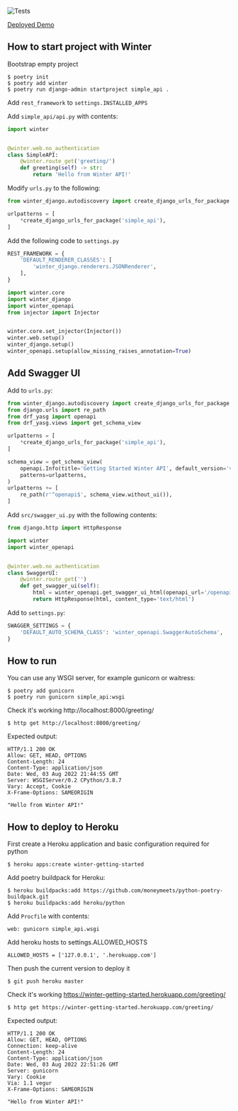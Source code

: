 ![Tests](https://github.com/WinterFramework/winter-getting-started/actions/workflows/test.yml/badge.svg?event=push)

[Deployed Demo](https://getting-started.winter-framework.org/)

How to start project with Winter
--------------------------------
Bootstrap empty project
```shell
$ poetry init
$ poetry add winter
$ poetry run django-admin startproject simple_api .
```

Add `rest_framework` to `settings.INSTALLED_APPS`

Add `simple_api/api.py` with contents:
```python
import winter


@winter.web.no_authentication
class SimpleAPI:
    @winter.route_get('greeting/')
    def greeting(self) -> str:
        return 'Hello from Winter API!'
```

Modify `urls.py` to the following:
```python
from winter_django.autodiscovery import create_django_urls_for_package

urlpatterns = [
    *create_django_urls_for_package('simple_api'),
]
```

Add the following code to `settings.py`
```python
REST_FRAMEWORK = {
    'DEFAULT_RENDERER_CLASSES': [
        'winter_django.renderers.JSONRenderer',
    ],
}

import winter.core
import winter_django
import winter_openapi
from injector import Injector


winter.core.set_injector(Injector())
winter.web.setup()
winter_django.setup()
winter_openapi.setup(allow_missing_raises_annotation=True)
```

Add Swagger UI
--------------

Add to `urls.py`:
```python
from winter_django.autodiscovery import create_django_urls_for_package
from django.urls import re_path
from drf_yasg import openapi
from drf_yasg.views import get_schema_view

urlpatterns = [
    *create_django_urls_for_package('simple_api'),
]

schema_view = get_schema_view(
    openapi.Info(title='Getting Started Winter API', default_version='v1'),
    patterns=urlpatterns,
)
urlpatterns += [
    re_path(r'^openapi$', schema_view.without_ui()),
]
```

Add `src/swagger_ui.py` with the following contents:
```python
from django.http import HttpResponse

import winter
import winter_openapi


@winter.web.no_authentication
class SwaggerUI:
    @winter.route_get('')
    def get_swagger_ui(self):
        html = winter_openapi.get_swagger_ui_html(openapi_url='/openapi?format=openapi')
        return HttpResponse(html, content_type='text/html')

```

Add to `settings.py`:
```python
SWAGGER_SETTINGS = {
    'DEFAULT_AUTO_SCHEMA_CLASS': 'winter_openapi.SwaggerAutoSchema',
}
```

How to run
----------

You can use any WSGI server, for example gunicorn or waitress:

```shell
$ poetry add gunicorn
$ poetry run gunicorn simple_api:wsgi
```

Check it's working http://localhost:8000/greeting/

```shell
$ http get http://localhost:8000/greeting/
```

Expected output:
```
HTTP/1.1 200 OK
Allow: GET, HEAD, OPTIONS
Content-Length: 24
Content-Type: application/json
Date: Wed, 03 Aug 2022 21:44:55 GMT
Server: WSGIServer/0.2 CPython/3.8.7
Vary: Accept, Cookie
X-Frame-Options: SAMEORIGIN

"Hello from Winter API!"
```

How to deploy to Heroku
-----------------------
First create a Heroku application and basic configuration required for python

```shell
$ heroku apps:create winter-getting-started
```

Add poetry buildpack for Heroku:
```shell
$ heroku buildpacks:add https://github.com/moneymeets/python-poetry-buildpack.git
$ heroku buildpacks:add heroku/python
```

Add `Procfile` with contents:
```
web: gunicorn simple_api.wsgi
```

Add heroku hosts to settings.ALLOWED_HOSTS
```
ALLOWED_HOSTS = ['127.0.0.1', '.herokuapp.com']
```

Then push the current version to deploy it

```shell
$ git push heroku master
```

Check it's working https://winter-getting-started.herokuapp.com/greeting/
```shell
$ http get https://winter-getting-started.herokuapp.com/greeting/
```

Expected output:
```
HTTP/1.1 200 OK 
Allow: GET, HEAD, OPTIONS
Connection: keep-alive
Content-Length: 24
Content-Type: application/json
Date: Wed, 03 Aug 2022 22:51:26 GMT
Server: gunicorn
Vary: Cookie
Via: 1.1 vegur
X-Frame-Options: SAMEORIGIN

"Hello from Winter API!"
```

